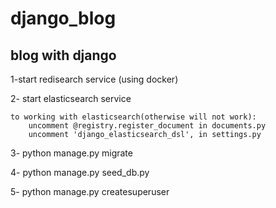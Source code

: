 # django_blog
blog with django
----------------------
1-start redisearch service (using docker)

2- start elasticsearch service

    to working with elasticsearch(otherwise will not work):
        uncomment @registry.register_document in documents.py
        uncomment 'django_elasticsearch_dsl', in settings.py

3- python manage.py migrate

4- python manage.py seed_db.py

5- python manage.py createsuperuser
